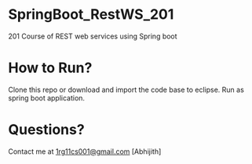 # SpringBoot_RestWS_201
201 Course of REST web services using Spring boot 

# How to Run?
Clone this repo or download and import the code base to eclipse.
Run as spring boot application.

# Questions?
Contact me at 1rg11cs001@gmail.com [Abhijith] 
